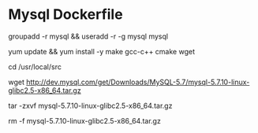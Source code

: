 # Mysql Dockerfile

groupadd -r mysql && useradd -r -g mysql mysql

yum update && yum install -y make gcc-c++ cmake wget

cd /usr/local/src

wget http://dev.mysql.com/get/Downloads/MySQL-5.7/mysql-5.7.10-linux-glibc2.5-x86_64.tar.gz

tar -zxvf mysql-5.7.10-linux-glibc2.5-x86_64.tar.gz

rm -f mysql-5.7.10-linux-glibc2.5-x86_64.tar.gz






